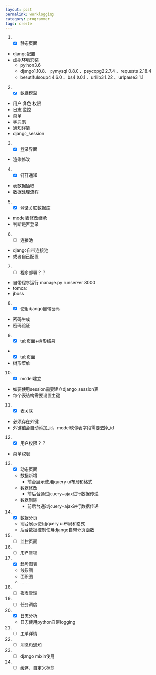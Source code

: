 ```yaml
---
layout: post
permalink: worklogging
category: programmer
tags: create
---
```

1. - [x] 静态页面
  - django配置
  - 虚拟环境安装 
    - python3.6
    - django1.10.8、 pymysql 0.8.0 、psycopg2 2.7.4 、requests 2.18.4
    - beautifulsoup4 4.6.0 、bs4 0.0.1 、urllib3 1.22 、urlparse3 1.1

2. - [x] 数据模型
+ 用户 角色 权限 
+ 日志 监控 
+ 菜单 
+ 字典表 
+ 通知详情
+ django_session

3. - [x] 登录界面
+ 渲染修改

4. - [x] 钉钉通知
+ 表数据抽取
+ 数据处理流程

5. - [x] 登录关联数据库
+ model表修改继承
+ 判断是否登录

6. - [ ] 连接池
+ django自带连接池
+ 或者自己配置

7. - [ ] 程序部署？？
+ 自带程序运行 manage.py runserver 8000
+ tomcat
+ jboss

8. - [x] 使用django自带密码
+ 密码生成
+ 密码验证

9. - [x] tab页面+树形结果
+ - [x] tab页面
+ 树形菜单

10. - [x] model建立
+ 如要使用session需要建立django_session表
+ 每个表结构需要设置主键

11. - [x] 表关联
+ 必须存在外键
+ 外键值会自动添加_id，model映像表字段需要去掉_id

12. - [x] 用户权限？？
+ 菜单权限

13. - [x] 动态页面
    - 数据新增
      - 前台展示使用jquery ui布局和格式 
    - 数据修改
      - 前后台通过jquery+ajax进行数据传递 
    - 数据删除
      - 前后台通过jquery+ajax进行数据传递  
14. - [x] 数据分页
    - 前台展示使用jquery ui布局和格式 
    - 后台数据控制使用django自带分页函数
15. - [ ] 监控页面
16. - [ ] 用户管理
17. - [x] 趋势图表
    - 线形图
    - 面积图
    - ... ...
18. - [ ] 报表管理
19. - [ ] 任务调度
20. - [x] 日志分析
    - 日志使用python自带logging
21. - [ ] 工单详情
22. - [ ] 消息和通知
23. - [ ] django mixin使用
24. - [ ] 缓存、自定义标签